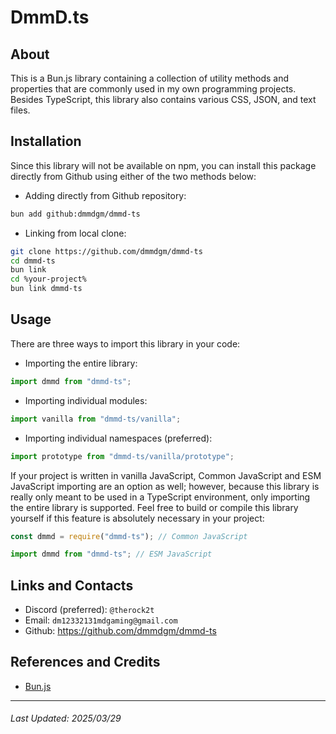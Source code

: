 # DmmD.ts

## About
This is a Bun.js library containing a collection of utility methods and properties that are commonly used in my own
programming projects. Besides TypeScript, this library also contains various CSS, JSON, and text files.

## Installation
Since this library will not be available on npm, you can install this package directly from Github using either of the
two methods below:

- Adding directly from Github repository:

```sh
bun add github:dmmdgm/dmmd-ts
```

- Linking from local clone:

```sh
git clone https://github.com/dmmdgm/dmmd-ts
cd dmmd-ts
bun link
cd %your-project%
bun link dmmd-ts
```

## Usage
There are three ways to import this library in your code:

- Importing the entire library:

```ts
import dmmd from "dmmd-ts";
```

- Importing individual modules:

```ts
import vanilla from "dmmd-ts/vanilla";
```

- Importing individual namespaces (preferred):

```ts
import prototype from "dmmd-ts/vanilla/prototype";
```

If your project is written in vanilla JavaScript, Common JavaScript and ESM JavaScript importing are an option as well;
however, because this library is really only meant to be used in a TypeScript environment, only importing the entire
library is supported. Feel free to build or compile this library yourself if this feature is absolutely necessary in
your project:

```js
const dmmd = require("dmmd-ts"); // Common JavaScript

import dmmd from "dmmd-ts"; // ESM JavaScript
```

## Links and Contacts
- Discord (preferred): `@therock2t`
- Email: `dm12332131mdgaming@gmail.com`
- Github: https://github.com/dmmdgm/dmmd-ts

## References and Credits
- [Bun.js](https://bun.sh/)

---

###### Last Updated: 2025/03/29

